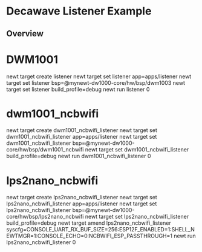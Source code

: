 <!--
#
# Licensed to the Apache Software Foundation (ASF) under one
# or more contributor license agreements.  See the NOTICE file
# distributed with this work for additional information
# regarding copyright ownership.  The ASF licenses this file
# to you under the Apache License, Version 2.0 (the
# "License"); you may not use this file except in compliance
# with the License.  You may obtain a copy of the License at
#
# http://www.apache.org/licenses/LICENSE-2.0
#
# Unless required by applicable law or agreed to in writing,
# software distributed under the License is distributed on an
# "AS IS" BASIS, WITHOUT WARRANTIES OR CONDITIONS OF ANY
#  KIND, either express or implied.  See the License for the
# specific language governing permissions and limitations
# under the License.
#
-->

# Decawave Listener Example 

## Overview
 
# DWM1001  
newt target create listener
newt target set listener app=apps/listener
newt target set listener bsp=@mynewt-dw1000-core/hw/bsp/dwm1003
newt target set listener build_profile=debug 
newt run listener 0

# dwm1001_ncbwifi

newt target create dwm1001_ncbwifi_listener
newt target set dwm1001_ncbwifi_listener app=apps/listener
newt target set dwm1001_ncbwifi_listener bsp=@mynewt-dw1000-core/hw/bsp/dwm1001_ncbwifi
newt target set dwm1001_ncbwifi_listener build_profile=debug
newt run dwm1001_ncbwifi_listener 0

# lps2nano_ncbwifi

newt target create lps2nano_ncbwifi_listener
newt target set lps2nano_ncbwifi_listener app=apps/listener
newt target set lps2nano_ncbwifi_listener bsp=@mynewt-dw1000-core/hw/bsp/lps2nano_ncbwifi
newt target set lps2nano_ncbwifi_listener build_profile=debug
newt target amend lps2nano_ncbwifi_listener syscfg=CONSOLE_UART_RX_BUF_SIZE=256:ESP12F_ENABLED=1:SHELL_NEWTMGR=1:CONSOLE_ECHO=0:NCBWIFI_ESP_PASSTHROUGH=1
newt run lps2nano_ncbwifi_listener 0

```


